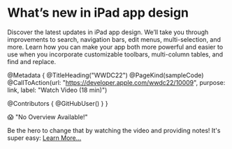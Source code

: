 # What’s new in iPad app design

Discover the latest updates in iPad app design. We’ll take you through improvements to search, navigation bars, edit menus, multi-selection, and more. Learn how you can make your app both more powerful and easier to use when you incorporate customizable toolbars, multi-column tables, and find and replace.


@Metadata {
   @TitleHeading("WWDC22")
   @PageKind(sampleCode)
   @CallToAction(url: "https://developer.apple.com/wwdc22/10009", purpose: link, label: "Watch Video (18 min)")

   @Contributors {
      @GitHubUser(<replace this with your GitHub handle>)
   }
}

😱 "No Overview Available!"

Be the hero to change that by watching the video and providing notes! It's super easy:
 [Learn More…](https://wwdcnotes.com/documentation/wwdcnotes/contributing)
